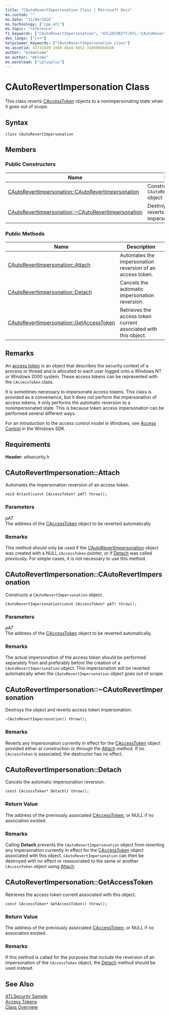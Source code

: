 ```yaml
---
title: "CAutoRevertImpersonation Class | Microsoft Docs"
ms.custom: ""
ms.date: "11/04/2016"
ms.technology: ["cpp-atl"]
ms.topic: "reference"
f1_keywords: ["CAutoRevertImpersonation", "ATLSECURITY/ATL::CAutoRevertImpersonation", "ATLSECURITY/ATL::CAutoRevertImpersonation::CAutoRevertImpersonation", "ATLSECURITY/ATL::CAutoRevertImpersonation::Attach", "ATLSECURITY/ATL::CAutoRevertImpersonation::Detach", "ATLSECURITY/ATL::CAutoRevertImpersonation::GetAccessToken"]
dev_langs: ["C++"]
helpviewer_keywords: ["CAutoRevertImpersonation class"]
ms.assetid: 43732849-1940-4bd4-9d52-7a5698bb8838
author: "mikeblome"
ms.author: "mblome"
ms.workload: ["cplusplus"]
---
```

# CAutoRevertImpersonation Class

This class reverts [CAccessToken](../../atl/reference/caccesstoken-class.md) objects to a nonimpersonating state when it goes out of scope.

## Syntax

```
class CAutoRevertImpersonation
```

## Members

### Public Constructors

|Name|Description|
|----------|-----------------|
|[CAutoRevertImpersonation::CAutoRevertImpersonation](#cautorevertimpersonation)|Constructs an `CAutoRevertImpersonation` object|
|[CAutoRevertImpersonation::~CAutoRevertImpersonation](#dtor)|Destroys the object and reverts access token impersonation.|

### Public Methods

|Name|Description|
|----------|-----------------|
|[CAutoRevertImpersonation::Attach](#attach)|Automates the impersonation reversion of an access token.|
|[CAutoRevertImpersonation::Detach](#detach)|Cancels the automatic impersonation reversion.|
|[CAutoRevertImpersonation::GetAccessToken](#getaccesstoken)|Retrieves the access token current associated with this object.|

## Remarks

An [access token](/windows/desktop/SecAuthZ/access-tokens) is an object that describes the security context of a process or thread and is allocated to each user logged onto a Windows NT or Windows 2000 system. These access tokens can be represented with the `CAccessToken` class.

It is sometimes necessary to impersonate access tokens. This class is provided as a convenience, but it does not perform the impersonation of access tokens; it only performs the automatic reversion to a nonimpersonated state. This is because token access impersonation can be performed several different ways.

For an introduction to the access control model in Windows, see [Access Control](/windows/desktop/SecAuthZ/access-control) in the Windows SDK.

## Requirements

**Header:** atlsecurity.h

##  <a name="attach"></a>  CAutoRevertImpersonation::Attach

Automates the impersonation reversion of an access token.

```
void Attach(const CAccessToken* pAT) throw();
```

### Parameters

*pAT*  
The address of the [CAccessToken](../../atl/reference/caccesstoken-class.md) object to be reverted automatically

### Remarks

This method should only be used if the [CAutoRevertImpersonation](../../atl/reference/cautorevertimpersonation-class.md) object was created with a NULL `CAccessToken` pointer, or if [Detach](#detach) was called previously. For simple cases, it is not necessary to use this method.

##  <a name="cautorevertimpersonation"></a>  CAutoRevertImpersonation::CAutoRevertImpersonation

Constructs a `CAutoRevertImpersonation` object.

```
CAutoRevertImpersonation(const CAccessToken* pAT) throw();
```

### Parameters

*pAT*  
The address of the [CAccessToken](../../atl/reference/caccesstoken-class.md) object to be reverted automatically.

### Remarks

The actual impersonation of the access token should be performed separately from and preferably before the creation of a `CAutoRevertImpersonation` object. This impersonation will be reverted automatically when the `CAutoRevertImpersonation` object goes out of scope.

##  <a name="dtor"></a>  CAutoRevertImpersonation::~CAutoRevertImpersonation

Destroys the object and reverts access token impersonation.

```
~CAutoRevertImpersonation() throw();
```

### Remarks

Reverts any impersonation currently in effect for the [CAccessToken](../../atl/reference/caccesstoken-class.md) object provided either at construction or through the [Attach](#attach) method. If no `CAccessToken` is associated, the destructor has no effect.

##  <a name="detach"></a>  CAutoRevertImpersonation::Detach

Cancels the automatic impersonation reversion.

```
const CAccessToken* Detach() throw();
```

### Return Value

The address of the previously associated [CAccessToken](../../atl/reference/caccesstoken-class.md), or NULL if no association existed.

### Remarks

Calling **Detach** prevents the `CAutoRevertImpersonation` object from reverting any impersonation currently in effect for the [CAccessToken](../../atl/reference/caccesstoken-class.md) object associated with this object. `CAutoRevertImpersonation` can then be destroyed with no effect or reassociated to the same or another `CAccessToken` object using [Attach](#attach).

##  <a name="getaccesstoken"></a>  CAutoRevertImpersonation::GetAccessToken

Retrieves the access token current associated with this object.

```
const CAccessToken* GetAccessToken() throw();
```

### Return Value

The address of the previously associated [CAccessToken](../../atl/reference/caccesstoken-class.md), or NULL if no association existed.

### Remarks

If this method is called for the purposes that include the reversion of an impersonation of the `CAccessToken` object, the [Detach](#detach) method should be used instead.

## See Also

[ATLSecurity Sample](../../visual-cpp-samples.md)   
[Access Tokens](/windows/desktop/SecAuthZ/access-tokens)   
[Class Overview](../../atl/atl-class-overview.md)
